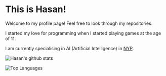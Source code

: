 <!---### Hi there 👋 --->

# This is Hasan!

<!---[![My Website]()](https://iamhasan.netlify.app)--->

Welcome to my profile page! Feel free to look through my repositories.

I started my love for programming when I started playing games at the age of 11.

I am currently specialising in AI (Artificial Intelligence) in [NYP](https://www.nyp.edu.sg/).

![Hasan's github stats](https://github-readme-stats.vercel.app/api?username=Lmao5&count_private=true&theme=algolia&show_icons=true)

![Top Languages](https://github-readme-stats.vercel.app/api/top-langs/?username=Lmao5&layout=compact&count_private=true&theme=algolia)
<!--
**Lmao5/Lmao5** is a ✨ _special_ ✨ repository because its `README.md` (this file) appears on your GitHub profile.

Here are some ideas to get you started:

- 🔭 I’m currently working on ...
- 🌱 I’m currently learning ...
- 👯 I’m looking to collaborate on ...
- 🤔 I’m looking for help with ...
- 💬 Ask me about ...
- 📫 How to reach me: ...
- 😄 Pronouns: ...
- ⚡ Fun fact: ...
-->
